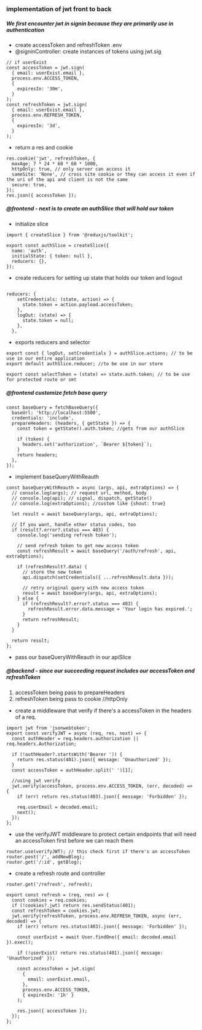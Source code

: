 ### implementation of jwt front to back

##### We first encounter jwt in signin because they are primarily use in authentication

- create accessToken and refreshToken .env
- @signinController: create instances of tokens using jwt.sig

```node
// if userExist
const accessToken = jwt.sign(
  { email: userExist.email },
  process.env.ACCESS_TOKEN,
  {
    expiresIn: '30m',
  }
);
const refreshToken = jwt.sign(
  { email: userExist.email },
  process.env.REFRESH_TOKEN,
  {
    expiresIn: '3d',
  }
);
```

- return a res and cookie

```node
res.cookie('jwt', refreshToken, {
  maxAge: 7 * 24 * 60 * 60 * 1000,
  httpOnly: true, // only server can access it
  sameSite: 'None', // cross site cookie or they can access it even if the uri of the api and client is not the same
  secure: true,
});
res.json({ accessToken });
```

##### @frontend - next is to create an authSlice that will hold our token

- initialize slice

```node
import { createSlice } from '@reduxjs/toolkit';

export const authSlice = createSlice({
  name: 'auth',
  initialState: { token: null },
  reducers: {},
});
```

- create reducers for setting up state that holds our token and logout

```node

reducers: {
    setCredentials: (state, action) => {
      state.token = action.payload.accessToken;
    },
    logOut: (state) => {
      state.token = null;
    },
  },
```

- exports reducers and selector

```node
export const { logOut, setCredentials } = authSlice.actions; // to be use in our entire application
export default authSlice.reducer; //to be use in our store

export const selectToken = (state) => state.auth.token; // to be use for protected route or smt
```

##### @frontend customize fetch base query

```node
const baseQuery = fetchBaseQuery({
  baseUrl: 'http://localhost:5500',
  credentials: 'include',
  prepareHeaders: (headers, { getState }) => {
    const token = getState().auth.token; //gets from our authSlice

    if (token) {
      headers.set('authorization', `Bearer ${token}`);
    }
    return headers;
  },
});
```

- implement baseQueryWithReauth

```node
const baseQueryWithReauth = async (args, api, extraOptions) => {
  // console.log(args); // request url, method, body
  // console.log(api); // signal, dispatch, getState()
  // console.log(extraOptions); //custom like {shout: true}

  let result = await baseQuery(args, api, extraOptions);

  // If you want, handle other status codes, too
  if (result?.error?.status === 403) {
    console.log('sending refresh token');

    // send refresh token to get new access token
    const refreshResult = await baseQuery('/auth/refresh', api, extraOptions);

    if (refreshResult?.data) {
      // store the new token
      api.dispatch(setCredentials({ ...refreshResult.data }));

      // retry original query with new access token
      result = await baseQuery(args, api, extraOptions);
    } else {
      if (refreshResult?.error?.status === 403) {
        refreshResult.error.data.message = 'Your login has expired.';
      }
      return refreshResult;
    }
  }

  return result;
};
```

- pass our baseQueryWithReauth in our apiSlice

##### @backend - since our succeeding request includes our accessToken and refreshToken

1. accessToken being pass to prepareHeaders
2. refreshToken being pass to cookie //httpOnly

- create a middleware that verify if there's a accessToken in the headers of a req.

```node
import jwt from 'jsonwebtoken';
export const verifyJWT = async (req, res, next) => {
  const authHeader = req.headers.authorization || req.headers.Authorization;

  if (!authHeader?.startsWith('Bearer ')) {
    return res.status(401).json({ message: 'Unauthorized' });
  }
  const accessToken = authHeader.split(' ')[1];

  //using jwt verify
  jwt.verify(accessToken, process.env.ACCESS_TOKEN, (err, decoded) => {
    if (err) return res.status(403).json({ message: 'Forbidden' });

    req.userEmail = decoded.email;
    next();
  });
};
```

- use the verifyJWT middleware to protect certain endpoints that will need an accessToken first before we can reach them

```node
router.use(verifyJWT); // this check first if there's an accessToken
router.post('/', addNewBlog);
router.get('/:id', getBlog);
```

- create a refresh route and controller

```node
router.get('/refresh', refresh);

export const refresh = (req, res) => {
  const cookies = req.cookies;
  if (!cookies?.jwt) return res.sendStatus(401);
  const refreshToken = cookies.jwt;
  jwt.verify(refreshToken, process.env.REFRESH_TOKEN, async (err, decoded) => {
    if (err) return res.status(403).json({ message: 'Forbidden' });

    const userExist = await User.findOne({ email: decoded.email }).exec();

    if (!userExist) return res.status(401).json({ message: 'Unauthorized' });

    const accessToken = jwt.sign(
      {
        email: userExist.email,
      },
      process.env.ACCESS_TOKEN,
      { expiresIn: '1h' }
    );

    res.json({ accessToken });
  });
};
```

